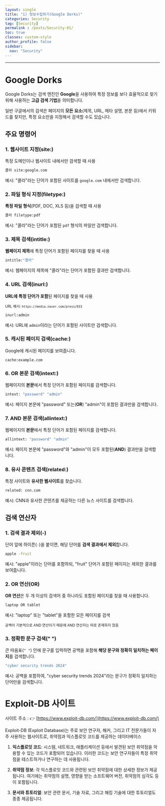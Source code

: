 ```yaml
---
layout: single
title: "1) 정보수집하기(Google Dorks)"
categories: Security
tag: [Security]
permalink : /posts/Security-01/
toc: true
classes: custom-style
author_profile: false
sidebar:
  nav: "Security"
---
```


<hr>

# Google Dorks

Google Dorks는 검색 엔진인 **Google**을 사용하여 특정 정보를 보다 효율적으로 찾기 위해 사용하는 **고급 검색 기법**을 의미합니다.

일반 구글에서의 검색은 페이지의 **모든 요소**(제목, URL, 메타 설명, 본문 등)에서 키워드를 찾지만, 특정 요소만을 지정해서 검색할 수도 있습니다.

## 주요 명령어

### 1. 웹사이트 지정(site:)

특정 도메인이나 웹사이트 내에서만 검색할 때 사용

```bash
콜라 site:google.com
```

예시: "콜라"라는 단어가 포함된 사이트를 `google.com` 내에서만 검색합니다.

### 2. 파일 형식 지정(filetype:) 

**특정 파일 형식**(PDF, DOC, XLS 등)을 검색할 때 사용

```bash
콜라 filetype:pdf
```

예시: "콜라"라는 단어가 포함된 `pdf` 형식의 파일만 검색합니다. 

### 3. 제목 검색(intitle:)

**웹페이지 제목**에 특정 단어가 포함된 페이지를 찾을 때 사용

```bash
intitle:"콜라"
```

예시: 웹페이지의 제목에 "콜라"라는 단어가 포함된 결과만 검색합니다.

### 4. URL 검색(inurl:)

**URL에 특정 단어가 포함**된 페이지를 찾을 때 사용

<small>URL 예시: `https://media.naver.com/press/033`</small>

```bash
inurl:admin
```

예시: URL에 `admin`이라는 단어가 포함된 사이트만 검색합니다.

### 5. 캐시된 페이지 검색(cache:)

Google에 캐시된 페이지를 보여줍니다.

```
cache:example.com
```

### 6. OR 본문 검색(intext:)

웹페이지의 **본문**에서 특정 단어가 포함된 페이지를 검색합니다.

```bash
intext: "password" "admin"
```

예시: 페이지 본문에 "password" 또는(**OR**) "admin"이 포함된 결과만을 검색합니다.

### 7. AND 본문 검색(allintext:)

웹페이지의 **본문**에서 특정 단어가 포함된 페이지를 검색합니다.

```bash
allintext: "password" "admin"
```

예시: 페이지 본문에 "password"와 "admin"이 모두 포함된(**AND**) 결과만을 검색합니다.

### 8. 유사 콘텐츠 검색(related:)

특정 사이트와 **유사한 웹사이트**를 찾습니다.

```bash
related: cnn.com
```

예시: CNN과 유사한 콘텐츠를 제공하는 다른 뉴스 사이트를 검색합니다.

## 검색 연산자

### 1. 검색 결과 제외(-)

단어 앞에 하이픈(`-`)을 붙이면, 해당 단어를 **검색 결과에서 제외**합니다.

```bash
apple -fruit
```

예시: "apple"이라는 단어를 포함하되, "fruit" 단어가 포함된 페이지는 제외한 결과를 보여줍니다.

### 2. OR 연산(OR)

**OR 연산**은 두 개 이상의 검색어 중 하나라도 포함된 페이지를 찾을 때 사용합니다.

```bash
laptop OR tablet
```

예시: "laptop" 또는 "tablet"을 포함한 모든 페이지를 검색

<small>공백이 기본적으로 AND 연산이기 때문에 AND 연산자는 따로 존재하지 않음</small>

### 3. 정확한 문구 검색(" ")

큰 따옴표(`" "`) 안에 문구를 입력하면 공백을 포함해 **해당 문구와 정확히 일치하는 페이지**를 검색합니다.

```bash
"cyber security trends 2024"
```

예시: 공백을 포함하여, "cyber security trends 2024"라는 문구가 정확히 일치하는 단어만을 검색합니다.

# Exploit-DB 사이트

사이트 주소 : 👉 [https://www.exploit-db.com/](https://www.exploit-db.com/)

Exploit-DB (Exploit Database)는 주로 보안 연구자, 해커, 그리고 IT 전문가들이 자주 사용하는 웹사이트로, 취약점과 익스플로잇 코드를 제공하는 데이터베이스

1. **익스플로잇 코드**: 시스템, 네트워크, 애플리케이션 등에서 발견된 보안 취약점을 악용할 수 있는 코드가 포함되어 있습니다. 이러한 코드는 보안 연구자들이 특정 취약점을 테스트하거나 연구하는 데 사용됩니다.

2. **취약점 정보**: 각 익스플로잇 코드와 관련된 보안 취약점에 대한 상세한 정보가 제공됩니다. 여기에는 취약점의 설명, 영향을 받는 소프트웨어 버전, 취약점의 심각도 등이 포함됩니다.

3. **문서와 튜토리얼**: 보안 관련 문서, 기술 자료, 그리고 해킹 기술에 대한 튜토리얼도 종종 제공됩니다.